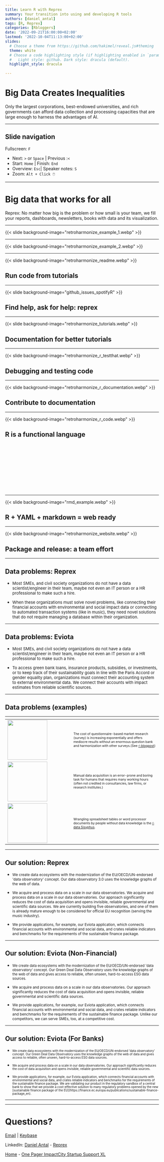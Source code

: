 ```yaml
---
title: Learn R with Reprex
summary: Your transition into using and developing R tools
authors: [daniel_antal]
tags: [R, Reprex]
categories: [Rbloggers]
date: '2022-09-21T16:00:00+02:00'
lastmod: '2022-10-04T11:13:00+02:00'
slides:
  # Choose a theme from https://github.com/hakimel/reveal.js#theming
  theme: white
  # Choose a code highlighting style (if highlighting enabled in `params.toml`)
  #   Light style: github. Dark style: dracula (default).
  highlight_style: dracula
  
---
```


# Big Data Creates Inequalities

Only the largest corporations, best-endowed universities, and rich governments can afford data collection and processing capacities that are large enough to harness the advantages of AI.

---

## Slide navigation

Fullscreen: `F`
- Next: `️>` or `Space` | Previous :️`<`
- Start: `Home` | Finish: `End`
- Overview: `Esc`|  Speaker notes: `S`
- Zoom: `Alt + Click 🖱️`

----

# Big data that works for all

Reprex: No matter how big is the problem or how small is your team, we fill your reports, dashboards, newsletters, books with data and its visualization.


---

{{< slide background-image="retroharmonize_example_1.webp" >}}


---

{{< slide background-image="retroharmonize_example_2.webp" >}}


---

{{< slide background-image="retroharmonize_readme.webp" >}}
## Run code from tutorials

---

{{< slide background-image="github_issues_spotifyR" >}}
## Find help, ask for help: reprex

---

{{< slide background-image="retroharmonize_tutorials.webp" >}}
## Documentation for better tutorials

---

{{< slide background-image="retroharmonize_r_testthat.webp" >}}
## Debugging and testing code

---

{{< slide background-image="retroharmonize_r_documentation.webp" >}}
## Contribute to documentation

---

{{< slide background-image="retroharmonize_r_code.webp" >}}
## R is a functional language
</br></br></br></br></br></br></br></br></br>

---

{{< slide background-image="rmd_example.webp" >}}
## R + YAML + markdown = web ready


---

{{< slide background-image="retroharmonize_website.webp" >}}
## Package and release: a team effort

---
## Data problems: Reprex


- <p style="font-size:95%">Most SMEs, and civil society organizations do not have a data scientist/engineer in their team, maybe not even an IT person or a HR professional to make such a hire.</p?

- <p style="font-size:95%">When these organizations must solve novel problems, like connecting their financial accounts with environmental and social impact data or connecting to automated transaction systems (like in music), they need novel solutions that do not require managing a database within their organization.</p>



---

## Data problems: Eviota


- <p style="font-size:95%">Most SMEs, and civil society organizations do not have a data scientist/engineer in their team, maybe not even an IT person or a HR professional to make such a hire.</p?

- <p style="font-size:95%">To access green bank loans, insurance products, subsidies, or investments, or to keep track of their sustainability goals in line with the Paris Accord or gender equality plan, organizations must connect their accounting system to external environmental data.  We connect their accounts with impact estimates from reliable scientific sources.</p>

--- 
## Data problems (examples)

| <div style="width:200px"></div>  |   |
|---|:--|
|<img src="difficulty_bills_levels.jpg" height="130"> | <p style="font-size:65%">The cost of questionnaire-based market research (survey) is increasing exponentially and offers mediocre results without an enormous question bank and harmonization with other surveys.(See [🖱 blogpost](https://reprex.nl/data/surveys/)) </p> |
|<img src="photo-1490004047268-5259045aa2b4.jpg" height="130"> | <p style="font-size:65%">Manual data acquisition is an error-prone and boring task for humans that requires many working hours (often not credited in consultancies, law firms, or research institutes.)</p> |
|<img src="Sisyphus_Bodleian_Library.png"  height="130"> | <p style="font-size:65%">Wrangling spreadsheet tables or word processor documents by people without data knowledge is the [🖱 data Sisyphus](https://reprex.nl/post/2021-07-08-data-sisyphus/).</p> |


---
## Our solution: Reprex

- <p style="font-size:85%">We create data ecosystems with the modernization of the EU/OECD/UN-endorsed 'data observatory' concept. Our data observatory 3.0 uses the knowledge graphs of the web of data.</p>
- <p style="font-size:85%">We acquire and process data on a scale in our data observatories. We acquire and process data on a scale in our data observatories. Our approach significantly reduces the cost of data acquisition and opens invisible, reliable governmental and scientific data sources. We are currently building five observatories, and one of them is already mature enough to be considered for official EU recognition (serving the music industry).</p>
- <p style="font-size:85%">We provide applications, for example, our Eviota application, which connects financial accounts with environmental and social data, and crates reliable indicators and benchmarks for the requirements of the sustainable finance package. </p>

---

## Our solution: Eviota (Non-Financial)

- <p style="font-size:80%">We create data ecosystems with the modernization of the EU/OECD/UN-endorsed 'data observatory' concept. Our Green Deal Data Observatory uses the knowledge graphs of the web of data and gives access to reliable, often unseen, hard-to-access ESG data sources.</p>
- <p style="font-size:85%">We acquire and process data on a scale in our data observatories. Our approach significantly reduces the cost of data acquisition and opens invisible, reliable governmental and scientific data sources.</p>
- <p style="font-size:85%">We provide applications, for example, our Eviota application, which connects financial accounts with environmental and social data, and crates reliable indicators and benchmarks for the requirements of the sustainable finance package.  Unlike our competitors, we can serve SMEs, too, at a competitive cost.</p>

---

## Our solution: Eviota (For Banks)

- <p style="font-size:70%">We create data ecosystems with the modernization of the EU/OECD/UN-endorsed 'data observatory' concept. Our Green Deal Data Observatory uses the knowledge graphs of the web of data and gives access to reliable, often unseen, hard-to-access ESG data sources.</p>
- <p style="font-size:70%">We acquire and process data on a scale in our data observatories. Our approach significantly reduces the cost of data acquisition and opens invisible, reliable governmental and scientific data sources.</p>
- <p style="font-size:70%">We provide applications, for example, our Eviota application, which connects financial accounts with environmental and social data, and crates reliable indicators and benchmarks for the requirements of the sustainable finance package. We are validating our product in the regulatory sandbox of a central bank to show that we provide a cost-effective solution to many regulatory problems opened by the new [sustainable finance package of the EU](https://finance.ec.europa.eu/publications/sustainable-finance-package_en).</p>

---


---

# Questions?

[Email](https://reprex.nl/#contact) | [Keybase](https://keybase.io/team/reprexcommunity) 

LinkedIn: [Daniel Antal](https://www.linkedin.com/in/antaldaniel/) - [Reprex](https://www.linkedin.com/company/68855596)

[Home](https://reprex.nl/) - [One Pager ImpactCity Startup Support XL](https://reprex.nl/talk/impactcity-startup-support-xl/)


